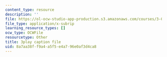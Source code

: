 ```yaml
---
content_type: resource
description: ''
file: https://ol-ocw-studio-app-production.s3.amazonaws.com/courses/3-091-introduction-to-solid-state-chemistry-fall-2018/8a7aa38ff9a4a5f5e4a796e0af3d4ca8_4EcVts56MCU.srt
file_type: application/x-subrip
learning_resource_types: []
ocw_type: OCWFile
resourcetype: Other
title: 3play caption file
uid: 8a7aa38f-f9a4-a5f5-e4a7-96e0af3d4ca8
---
```

